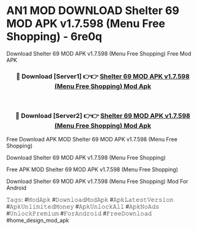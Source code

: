 # AN1 MOD DOWNLOAD Shelter 69 MOD APK v1.7.598 (Menu Free Shopping) - 6re0q
Download Shelter 69 MOD APK v1.7.598 (Menu Free Shopping) Free Mod APK

<div align="center">
<h3>🔴 Download [Server1] 👉👉 <a href="https://apk-comot.site?title=Shelter_69_MOD_APK_v1.7.598_(Menu_Free_Shopping)">Shelter 69 MOD APK v1.7.598 (Menu Free Shopping) Mod Apk</a></h3><br>

<h3>🔴 Download [Server2] 👉👉 <a href="https://apk-comot.site?title=Shelter_69_MOD_APK_v1.7.598_(Menu_Free_Shopping)">Shelter 69 MOD APK v1.7.598 (Menu Free Shopping) Mod Apk</a></h3>
</div>


Free Download APK MOD Shelter 69 MOD APK v1.7.598 (Menu Free Shopping)

Download Shelter 69 MOD APK v1.7.598 (Menu Free Shopping) 

Free APK MOD Shelter 69 MOD APK v1.7.598 (Menu Free Shopping) 

Download Shelter 69 MOD APK v1.7.598 (Menu Free Shopping) Mod For Android

𝚃𝚊𝚐𝚜: #𝙼𝚘𝚍𝙰𝚙𝚔 #𝙳𝚘𝚠𝚗𝚕𝚘𝚊𝚍𝙼𝚘𝚍𝙰𝚙𝚔 #𝙰𝚙𝚔𝙻𝚊𝚝𝚎𝚜𝚝𝚅𝚎𝚛𝚜𝚒𝚘𝚗 #𝙰𝚙𝚔𝚄𝚗𝚕𝚒𝚖𝚒𝚝𝚎𝚍𝙼𝚘𝚗𝚎𝚢 #𝙰𝚙𝚔𝚄𝚗𝚕𝚘𝚌𝚔𝙰𝚕𝚕 #𝙰𝚙𝚔𝙽𝚘𝙰𝚍𝚜 #𝚄𝚗𝚕𝚘𝚌𝚔𝙿𝚛𝚎𝚖𝚒𝚞𝚖 #𝙵𝚘𝚛𝙰𝚗𝚍𝚛𝚘𝚒𝚍 #𝙵𝚛𝚎𝚎𝙳𝚘𝚠𝚗𝚕𝚘𝚊𝚍 #home_design_mod_apk